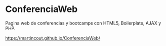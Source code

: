 # ConferenciaWeb
Pagina web de conferencias y bootcamps con HTML5, Boilerplate, AJAX y PHP.

https://martincout.github.io/ConferenciaWeb/
